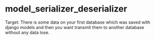 # model_serializer_deserializer

Target: There is some data on your first database which was saved with django models and then you want transmit them to another database without any data lose.
